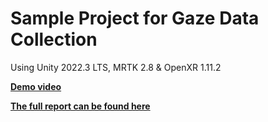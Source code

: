 # Sample Project for Gaze Data Collection

Using Unity 2022.3 LTS, MRTK 2.8 & OpenXR 1.11.2

[**Demo video**](https://drive.google.com/file/d/1gRNhuo0GHouzpT--2aifzOa4ZugmQlQy/view?usp=drive_link)

[**The full report can be found here**](https://drive.google.com/file/d/1lttltkZ_faW4j2Sc2GwwiMJAjJNUa9uL/view?usp=sharing)
